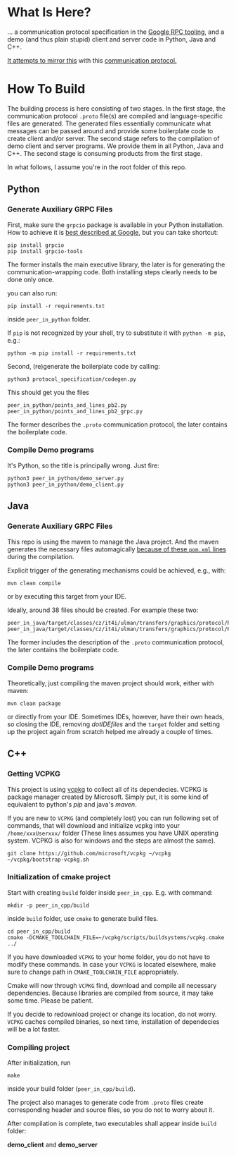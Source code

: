# What Is Here?

... a communication protocol specification in the [Google RPC tooling](https://grpc.io/),
and a demo (and thus plain stupid) client and server code in Python, Java and C++.

[It attempts to mirror this](https://docs.google.com/document/d/1n-ctWjGaVLyosTd_52GeAafeYUdEu-TTGuJQjoq6q2o/edit)
with this [communication protocol.](https://github.com/xulman/graphics-net-transfers/blob/master/protocol_specification/points_and_lines.proto)


# How To Build
The building process is here consisting of two stages. In the first stage,
the communication protocol `.proto` file(s) are compiled and language-specific
files are generated. The generated files essentially communicate what messages
can be passed around and provide some boilerplate code to create client and/or
server. The second stage refers to the compilation of demo client and server
programs. We provide them in all Python, Java and C++. The second stage is consuming
products from the first stage.

In what follows, I assume you're in the root folder of this repo.

## Python
### Generate Auxiliary GRPC Files
First, make sure the `grpcio` package is available in your Python installation.
How to achieve it is [best described at Google,](https://grpc.io/docs/languages/python/quickstart/#prerequisites)
but you can take shortcut:

```
pip install grpcio
pip install grpcio-tools
```

The former installs the main executive library, the later is for generating the
communication-wrapping code. Both installing steps clearly needs to be done only once.


you can also run:

```
pip install -r requirements.txt 
```

inside `peer_in_python` folder.

If `pip` is not recognized by your shell, try to substitute it with `python -m pip`, e.g.:
```
python -m pip install -r requirements.txt
```


Second, (re)generate the boilerplate code by calling:

```
python3 protocol_specification/codegen.py
```

This should get you the files

```
peer_in_python/points_and_lines_pb2.py
peer_in_python/points_and_lines_pb2_grpc.py
```

The former describes the `.proto` communication protocol, the later contains the boilerplate code.

### Compile Demo programs
It's Python, so the title is principally wrong. Just fire:

```
python3 peer_in_python/demo_server.py
python3 peer_in_python/demo_client.py
```

## Java
### Generate Auxiliary GRPC Files
This repo is using the maven to manage the Java project. And the maven generates the necessary files automagically
[because of these `pom.xml` lines](https://github.com/xulman/graphics-net-transfers/blob/6ab64167ed4a048b37f1f206b0b6572df0a062a2/peer_in_java/pom.xml#L85-L143)
during the compilation.

Explicit trigger of the generating mechanisms could be achieved, e.g., with:

```
mvn clean compile
```

or by executing this target from your IDE.

Ideally, around 38 files should be created. For example these two:

```
peer_in_java/target/classes/cz/it4i/ulman/transfers/graphics/protocol/PointsAndLinesOuterClass.class
peer_in_java/target/classes/cz/it4i/ulman/transfers/graphics/protocol/PointsAndLinesGrpc.class
```

The former includes the description of the `.proto` communication protocol, the later contains the boilerplate code.

### Compile Demo programs
Theoretically, just compiling the maven project should work, either with maven:

```
mvn clean package
```

or directly from your IDE. Sometimes IDEs, however, have their own heads, so
closing the IDE, removing *dotIDEfiles* and the `target` folder and setting up
the project again from scratch helped me already a couple of times.

## C++
### Getting VCPKG
This project is using [vcpkg](https://github.com/microsoft/vcpkg) to collect all of its dependecies. VCPKG is package manager created by Microsoft. Simply put, it is some kind of equivalent to python's *pip* and java's *maven*. 

If you are new to `VCPKG` (and completely lost) you can run following set of commands, that will download and initialize vcpkg into your `/home/xxxUserxxx/` folder 
(These lines assumes you have UNIX operating system. VCPKG is also for windows and the steps are almost the same).

```
git clone https://github.com/microsoft/vcpkg ~/vcpkg
~/vcpkg/bootstrap-vcpkg.sh
```

### Initialization of cmake project
Start with creating `build` folder inside `peer_in_cpp`. E.g. with command:

```
mkdir -p peer_in_cpp/build
```

inside `build` folder, use `cmake` to generate build files.

```
cd peer_in_cpp/build
cmake -DCMAKE_TOOLCHAIN_FILE=~/vcpkg/scripts/buildsystems/vcpkg.cmake ../
```

If you have downloaded `VCPKG` to your home folder, you do not have to modify these commands. In case your `VCPKG` is located elsewhere, make sure to change path in `CMAKE_TOOLCHAIN_FILE` appropriately.

Cmake will now through `VCPKG` find, download and compile all necessary dependencies. Because libraries are compiled from source, it may take some time. Please be patient. 

If you decide to redownload project or change its location, do not worry. `VCPKG` caches compiled binaries, so next time, installation of dependecies will be a lot faster.

### Compiling project
After initialization, run 

```
make
```

inside your build folder (`peer_in_cpp/build`).

The project also manages to generate code from `.proto` files create corresponding header and source files, so you do not to worry about it. 

After compilation is complete, two executables shall appear inside `build` folder:

**demo_client** and **demo_server**

